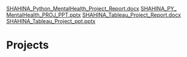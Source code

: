 [SHAHINA_Python_MentalHealth_Project_Report.docx](https://github.com/shahina12/Projects/files/7070760/SHAHINA_Python_MentalHealth_Project_Report.docx)
[SHAHINA_PY_ MentalHealth_PROJ_PPT.pptx](https://github.com/shahina12/Projects/files/7070761/SHAHINA_PY_.MentalHealth_PROJ_PPT.pptx)
[SHAHINA_Tableau_Project_Report.docx](https://github.com/shahina12/Projects/files/7070755/SHAHINA_Tableau_Project_Report.docx)
[SHAHINA_Tableau_Project_ppt.pptx](https://github.com/shahina12/Projects/files/7070756/SHAHINA_Tableau_Project_ppt.pptx)
# Projects
